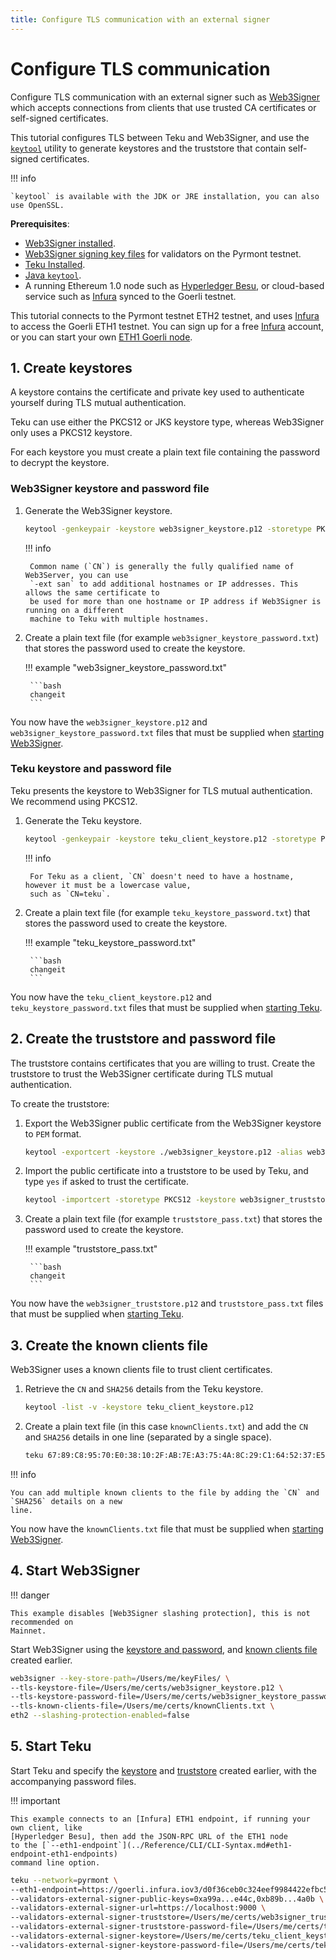 ```yaml
---
title: Configure TLS communication with an external signer
---
```


# Configure TLS communication

Configure TLS communication with an external signer such as [Web3Signer] which accepts
connections from clients that use trusted CA certificates or self-signed certificates.

This tutorial configures TLS between Teku and Web3Signer, and use the
[`keytool`](https://docs.oracle.com/en/java/javase/12/tools/keytool.html) utility to generate
keystores and the truststore that contain self-signed certificates.

!!! info

    `keytool` is available with the JDK or JRE installation, you can also use OpenSSL.

**Prerequisites**:

- [Web3Signer installed](https://docs.web3signer.consensys.net/en/latest/HowTo/Get-Started/Install-Binaries/).
- [Web3Signer signing key files](https://docs.web3signer.consensys.net/en/latest/HowTo/Use-Signing-Keys/) for
    validators on the Pyrmont testnet.
- [Teku Installed](../HowTo/Get-Started/Installation-Options/Install-Binaries.md).
- [Java `keytool`](https://docs.oracle.com/en/java/javase/12/tools/keytool.html).
- A running Ethereum 1.0 node such as [Hyperledger Besu], or cloud-based service such as [Infura]
    synced to the Goerli testnet.

This tutorial connects to the Pyrmont testnet ETH2 testnet, and uses [Infura] to access the
Goerli ETH1 testnet. You can sign up for a free [Infura] account, or you can start your own
[ETH1 Goerli node].

## 1. Create keystores

A keystore contains the certificate and private key used to authenticate yourself during TLS
mutual authentication.

Teku can use either the PKCS12 or JKS keystore type, whereas Web3Signer only uses a PKCS12 keystore.

For each keystore you must create a plain text file containing the password to decrypt the keystore.

### Web3Signer keystore and password file

1. Generate the Web3Signer keystore.

    ```bash
    keytool -genkeypair -keystore web3signer_keystore.p12 -storetype PKCS12 -storepass changeit -alias web3signer -keyalg RSA -keysize 2048 -validity 109500 -dname "CN=localhost, OU=PegaSys, O=ConsenSys, L=Brisbane, ST=QLD, C=AU" -ext san=dns:localhost,ip:127.0.0.1
    ```

    !!! info

        Common name (`CN`) is generally the fully qualified name of Web3Server, you can use
        `-ext san` to add additional hostnames or IP addresses. This allows the same certificate to
        be used for more than one hostname or IP address if Web3Signer is running on a different
        machine to Teku with multiple hostnames.

1. Create a plain text file (for example `web3signer_keystore_password.txt`) that stores the
    password used to create the keystore.

    !!! example "web3signer_keystore_password.txt"

        ```bash
        changeit
        ```

You now have the `web3signer_keystore.p12` and `web3signer_keystore_password.txt` files that must be
supplied when [starting Web3Signer](#4-start-web3signer).

### Teku keystore and password file

Teku presents the keystore to Web3Signer for TLS mutual authentication. We recommend using PKCS12.

1. Generate the Teku keystore.

    ```bash
    keytool -genkeypair -keystore teku_client_keystore.p12 -storetype PKCS12 -storepass changeit -alias teku_client -keyalg RSA -keysize 2048 -validity 109500 -dname "CN=teku, OU=PegaSys, O=ConsenSys, L=Brisbane, ST=QLD, C=AU"
    ```

    !!! info

        For Teku as a client, `CN` doesn't need to have a hostname, however it must be a lowercase value,
        such as `CN=teku`.

1. Create a plain text file (for example `teku_keystore_password.txt`) that stores the
    password used to create the keystore.

    !!! example "teku_keystore_password.txt"

        ```bash
        changeit
        ```

You now have the `teku_client_keystore.p12` and `teku_keystore_password.txt` files that must be
supplied when [starting Teku](#5-start-teku).

## 2. Create the truststore and password file

The truststore contains certificates that you are willing to trust. Create the truststore to trust
the Web3Signer certificate during TLS mutual authentication.

To create the truststore:

1. Export the Web3Signer public certificate from the Web3Signer keystore to `PEM` format.

    ```bash
    keytool -exportcert -keystore ./web3signer_keystore.p12 -alias web3signer -rfc -file web3signer.pem
    ```

1. Import the public certificate into a truststore to be used by Teku, and type `yes` if asked
    to trust the certificate.

    ```bash
    keytool -importcert -storetype PKCS12 -keystore web3signer_truststore.p12 -alias web3signer -trustcacerts -storepass changeit -file ./web3signer.pem
    ```

1. Create a plain text file (for example `truststore_pass.txt`) that stores the
    password used to create the keystore.

    !!! example "truststore_pass.txt"

        ```bash
        changeit
        ```

You now have the `web3signer_truststore.p12` and `truststore_pass.txt` files that must be
supplied when [starting Teku](#5-start-teku).

## 3. Create the known clients file

Web3Signer uses a known clients file to trust client certificates.

1. Retrieve the `CN` and `SHA256` details from the Teku keystore.

    ```bash
    keytool -list -v -keystore teku_client_keystore.p12
    ```

1. Create a plain text file (in this case `knownClients.txt`) and add the `CN` and `SHA256` details
    in one line (separated by a single space).

    ```bash
    teku 67:89:C8:95:70:E0:38:10:2F:AB:7E:A3:75:4A:8C:29:C1:64:52:37:E5:E9:CD:EF:CD:27:C2:88:BF:84:3A:A1
    ```

!!! info

    You can add multiple known clients to the file by adding the `CN` and `SHA256` details on a new
    line.

You now have the `knownClients.txt` file that must be supplied when
[starting Web3Signer](#4-start-web3signer).

## 4. Start Web3Signer

!!! danger

    This example disables [Web3Signer slashing protection], this is not recommended on
    Mainnet.

Start Web3Signer using the [keystore and password](#web3signer-keystore-and-password-file), and
[known clients file](#3-create-the-known-clients-file) created earlier.

```bash
web3signer --key-store-path=/Users/me/keyFiles/ \
--tls-keystore-file=/Users/me/certs/web3signer_keystore.p12 \
--tls-keystore-password-file=/Users/me/certs/web3signer_keystore_password.txt \
--tls-known-clients-file=/Users/me/certs/knownClients.txt \
eth2 --slashing-protection-enabled=false
```

## 5. Start Teku

Start Teku and specify the [keystore](#teku-keystore-and-password-file) and
[truststore](#2-create-the-truststore-and-password-file) created earlier, with the accompanying
password files.

!!! important

    This example connects to an [Infura] ETH1 endpoint, if running your own client, like
    [Hyperledger Besu], then add the JSON-RPC URL of the ETH1 node
    to the [`--eth1-endpoint`](../Reference/CLI/CLI-Syntax.md#eth1-endpoint-eth1-endpoints)
    command line option.

```bash
teku --network=pyrmont \
--eth1-endpoint=https://goerli.infura.iov3/d0f36ceb0c324eef9984422efbc51f21 \
--validators-external-signer-public-keys=0xa99a...e44c,0xb89b...4a0b \
--validators-external-signer-url=https://localhost:9000 \
--validators-external-signer-truststore=/Users/me/certs/web3signer_truststore.p12 \
--validators-external-signer-truststore-password-file=/Users/me/certs/truststore_pass.txt \
--validators-external-signer-keystore=/Users/me/certs/teku_client_keystore.p12 \
--validators-external-signer-keystore-password-file=/Users/me/certs/teku_keystore_password.txt
```
<!-- links -->
[Web3Signer]: https://docs.web3signer.consensys.net/en/latest/
[Hyperledger Besu]: https://besu.hyperledger.org/en/stable/HowTo/Get-Started/Installation-Options/Options/
[Infura]: https://infura.io/
[ETH1 Goerli node]: https://besu.hyperledger.org/en/stable/HowTo/Get-Started/Starting-node/#run-a-node-on-goerli-testnet
[Web3Signer slashing protection]: https://docs.web3signer.consensys.net/en/latest/Concepts/Slashing-Protection/
